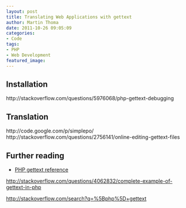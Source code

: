 ```yaml
---
layout: post
title: Translating Web Applications with gettext
author: Martin Thoma
date: 2011-10-26 09:05:09
categories:
- Code
tags:
- PHP
- Web Development
featured_image:
---
```

<h2>Installation</h2>
http://stackoverflow.com/questions/5976068/php-gettext-debugging

<h2>Translation</h2>
http://code.google.com/p/simplepo/
http://stackoverflow.com/questions/2756141/online-editing-gettext-files

<h2>Further reading</h2>
<ul>
  <li><a href="http://php.net/manual/en/book.gettext.php">PHP gettext reference</a></li>
</ul>

http://stackoverflow.com/questions/4062832/complete-example-of-gettext-in-php




http://stackoverflow.com/search?q=%5Bphp%5D+gettext
